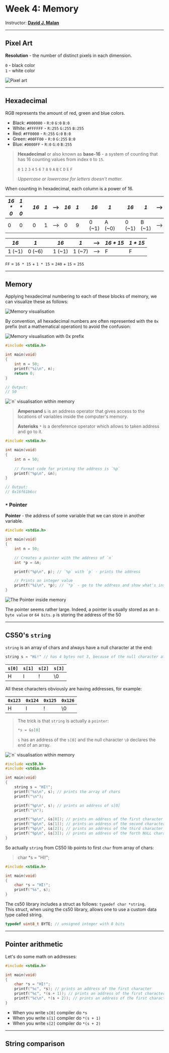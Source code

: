 # Week 4: Memory

Instructor: **[David J. Malan](https://github.com/dmalan)**

---

## Pixel Art

**Resolution** - the number of distinct pixels in each dimension.

`0` - black color  
`1` - white color

<img src="img/00.png" alt="Pixel art">

---

## Hexadecimal

RGB represents the amount of red, green and blue colors.

- Black: `#000000` - `R:0` `G:0` `B:0`
- White: `#FFFFFF` - `R:255` `G:255` `B:255`
- Red: `#FF0000` - `R:255` `G:0` `B:0`
- Green: `#00FF00` - `R:0` `G:255` `B:0`
- Blue: `#0000FF` - `R:0` `G:0` `B:255`

> **Hexadecimal** or also known as **base-16** - a system of counting that has 16 counting values from index `0` to `15`.
>
> `0` `1` `2` `3` `4` `5` `6` `7` `8` `9` `A` `B` `C` `D` `E` `F`
> 
> _Uppercase or lowercase for letters doesn't matter._

When counting in hexadecimal, each column is a power of 16.

| _16 * 0_ | _1 * 0_ | | _16_ | _1_ | --> | _16_ | _1_ | | _16_   | _1_    | | _16_   | _1_    | --> | _16_   | _1_    |
|----------|---------|-|------|-----|-----|------|-----|-|--------|--------|-|--------|--------|-----|--------|--------|
| 0        | 0       | | 0    | 1   | --> | 0    | 9   | | 0 (~1) | A (~0) | | 0 (~1) | B (~1) | --> | 0 (~1) | F (~5) |

| _16_   | _1_    | | _16_    | _1_    | --> | _16 * 15_ | _1 * 15_ |
|--------|--------|-|---------|--------|-----|-----------|----------|
| 1 (~1) | 0 (~6) | |  1 (~1) | 1 (~7) | --> | F         | F        |

`FF` = `16 * 15` + `1 * 15` = `240` + `15` = `255`

---

## Memory

Applying hexadecimal numbering to each of these blocks of memory, we can visualize these as follows:

<img src="img/01.png" alt="Memory visualisation">

By convention, all hexadecimal numbers are often represented with the `0x` prefix (not a mathematical operation) to avoid the confusion:

<img src="img/02.png" alt="Memory visualisation with 0x prefix">

```c++
#include <stdio.h>

int main(void)
{
    int n = 50;
    printf("%i\n", n);
    return 0;
}

// Output:
// 50
```

<img src="img/03.png" alt="`n` visualisation within memory">

> **Ampersand** `&` is an address operator that gives access to the locations of variables inside the computer's memory.
>
> **Asterisks** `*` is a dereference operator which allows to taken address and go to it.

```c++
#include <stdio.h>

int main(void)
{
    int n = 50;
    
    // Format code for printing the address is `%p`
    printf("%p\n", &n);
}

// Output:
// 0x16f61b6cc
```

### `*` Pointer

**Pointer** - the address of some variable that we can store in another variable.

```c++
#include <stdio.h>

int main(void)
{
    int n = 50;

    // Creates a pointer with the address of `n`
    int *p = &n;

    printf("%p\n", p); // `%p` with `p` - prints the address

    // Prints an integer value
    printf("%i\n", *p); // `*p` - go to the address and show what's inside
}
```

<img src="img/04.png" alt="The Pointer inside memory">

The pointer seems rather large. Indeed, a pointer is usually stored as an `8-byte value` or `64 bits`. `p` is storing the address of the 50

---

## CS50's `string`

`string` is an array of chars and always have a null character at the end:

```c++
string s = "Hi!" // has 4 bytes not 3, because of the null character at the end
```

| `s[0]` | `s[1]` | `s[2]` | `s[3]` |
|--------|--------|--------|--------|
| H      | I      | !      | \0     | 
 
All these characters obviously are having addresses, for example:

| `0x123` | `0x124` | `0x125` | `0x126` |
|---------|---------|---------|---------|
| H       | I       | !       | \0      |

> The trick is that `string` is actually a `pointer`:
> ```c++
> *s = &s[0]
> ```
> 
> `s` has an address of the `s[0]` and the null character `\0` declares the end of an array.
>

<img src="img/05.png" alt="`n` visualisation within memory">

```c++
#include <cs50.h>
#include <stdio.h>

int main(void)
{
    string s = "HI!";
    printf("%s\n", s); // prints the array of chars
    printf("\n");

    printf("%p\n", s); // prints an address of s[0]
    printf("\n");

    printf("%p\n", &s[0]); // prints an address of the first character
    printf("%p\n", &s[1]); // prints an address of the second character
    printf("%p\n", &s[2]); // prints an address of the third character
    printf("%p\n", &s[3]); // prints an address of the forth NULL character
}
```

So actually `string` from CS50 lib points to first `char` from array of chars:
> char *s = "HI!";

```c++
#include <stdio.h>

int main(void)
{
    char *s = "HI!";
    printf("%s", s);
}
```

The cs50 library includes a struct as follows: `typedef char *string`.  
This struct, when using the cs50 library, allows one to use a custom data type called string.

```c++
typedef uint8_t BYTE; // unsigned integer with 8 bits
```

---

## Pointer arithmetic

Let's do some math on addresses:

```c++
#include <stdio.h>

int main(void)
{
    char *s = "HI!";
    printf("%c", *s); // prints an address of the first character
    printf("%c", *(s + 1)); // prints an address of the first character
    printf("%c\n", *(s + 2)); // prints an address of the first character
}
```

- When you write `s[0]` compiler do `*s`
- When you write `s[1]` compiler do `*(s + 1)`
- When you write `s[2]` compiler do `*(s + 2)`

---

## String comparison


